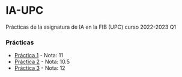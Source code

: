 # IA-UPC
Prácticas de la asignatura de IA en la FIB (UPC) curso 2022-2023 Q1
### Prácticas
* [Práctica 1](https://github.com/Gonsa02/IA-UPC/tree/main/Practica1) - Nota: 11
* [Práctica 2](https://github.com/Gonsa02/IA-UPC/tree/main/Practica2) - Nota: 10.5
* [Práctica 3](https://github.com/Gonsa02/IA-UPC/tree/main/Practica3) - Nota: 12
